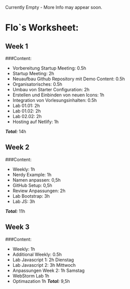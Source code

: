 Currently Empty - More Info may appear soon.

# Flo`s Worksheet:

## Week 1

###Content:
- Vorbereitung Startup Meeting: 0.5h
- Startup Meeting: 2h
- Neuaufbau Github Repository mit Demo Content: 0.5h
- Organisatorisches: 0.5h
- Umbau von Starter Configuration: 2h
- Erstellen und Einbinden von neuen Icons: 1h
- Integration von Vorlesungsinhalten: 0.5h
- Lab 01.01: 2h
- Lab 01.02: 2h
- Lab 02.02: 2h
- Hosting auf Netlify: 1h

***Total:*** 14h

## Week 2

###Content:
- Weekly: 1h
- Nerdy Example: 1h
- Namen anpassen: 0,5h
- GitHub Setup: 0,5h
- Review Anpassungen: 2h
- Lab Bootstrap: 3h
- Lab JS: 3h

***Total:*** 11h

## Week 3

###Content:
- Weekly: 1h
- Additional Weekly: 0.5h
- Lab Javascript 1: 2h Dienstag
- Lab Javascript 2: 3h Mittwoch
- Anpassungen Week 2: 1h Samstag
- WebStorm Lab 1h
- Optimazation 1h
***Total:*** 9,5h





